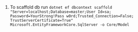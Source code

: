 1) To scaffold db run ```dotnet ef dbcontext scaffold "Server=localhost;Database=master;User Id=sa; Password=YourStrong!Pass
   w0rd;Trusted_Connection=False; TrustServerCertificate=True" Microsoft.EntityFrameworkCore.SqlServer -o Core/Model```
